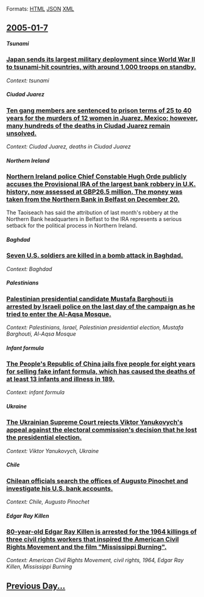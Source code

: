 
Formats: [HTML](2005/01/7/index.html)  [JSON](2005/01/7/index.json)  [XML](2005/01/7/index.xml)  

## [2005-01-7](/news/2005/01/7/index.md)

##### Tsunami
### [ Japan sends its largest military deployment since World War II to tsunami-hit countries, with around 1,000 troops on standby. ](/news/2005/01/7/japan-sends-its-largest-military-deployment-since-world-war-ii-to-tsunami-hit-countries-with-around-1-000-troops-on-standby.md)
_Context: tsunami_

##### Ciudad Juarez
### [ Ten gang members are sentenced to prison terms of 25 to 40 years for the murders of 12 women in Juarez, Mexico; however, many hundreds of the deaths in Ciudad Juarez remain unsolved. ](/news/2005/01/7/ten-gang-members-are-sentenced-to-prison-terms-of-25-to-40-years-for-the-murders-of-12-women-in-jua-rez-mexico-however-many-hundreds-of.md)
_Context: Ciudad Juarez, deaths in Ciudad Juarez_

##### Northern Ireland
### [ Northern Ireland police Chief Constable Hugh Orde publicly accuses the Provisional IRA of the largest bank robbery in U.K. history, now assessed at GBP26.5 million. The money was taken from the Northern Bank in Belfast on December 20. ](/news/2005/01/7/northern-ireland-police-chief-constable-hugh-orde-publicly-accuses-the-provisional-ira-of-the-largest-bank-robbery-in-u-k-history-now-ass.md)
The Taoiseach has said the attribution of last month&#39;s robbery at the Northern Bank headquarters in Belfast to the IRA represents a serious setback for the political process in Northern Ireland.

##### Baghdad
### [ Seven U.S. soldiers are killed in a bomb attack in Baghdad. ](/news/2005/01/7/seven-u-s-soldiers-are-killed-in-a-bomb-attack-in-baghdad.md)
_Context: Baghdad_

##### Palestinians
### [ Palestinian presidential candidate Mustafa Barghouti is arrested by Israeli police on the last day of the campaign as he tried to enter the Al-Aqsa Mosque. ](/news/2005/01/7/palestinian-presidential-candidate-mustafa-barghouti-is-arrested-by-israeli-police-on-the-last-day-of-the-campaign-as-he-tried-to-enter-the.md)
_Context: Palestinians, Israel, Palestinian presidential election, Mustafa Barghouti, Al-Aqsa Mosque_

##### Infant formula
### [ The People's Republic of China jails five people for eight years for selling fake infant formula, which has caused the deaths of at least 13 infants and illness in 189. ](/news/2005/01/7/the-people-s-republic-of-china-jails-five-people-for-eight-years-for-selling-fake-infant-formula-which-has-caused-the-deaths-of-at-least-1.md)
_Context: infant formula_

##### Ukraine
### [ The Ukrainian Supreme Court rejects Viktor Yanukovych's appeal against the electoral commission's decision that he lost the presidential election. ](/news/2005/01/7/the-ukrainian-supreme-court-rejects-viktor-yanukovych-s-appeal-against-the-electoral-commission-s-decision-that-he-lost-the-presidential-el.md)
_Context: Viktor Yanukovych, Ukraine_

##### Chile
### [ Chilean officials search the offices of Augusto Pinochet and investigate his U.S. bank accounts. ](/news/2005/01/7/chilean-officials-search-the-offices-of-augusto-pinochet-and-investigate-his-u-s-bank-accounts.md)
_Context: Chile, Augusto Pinochet_

##### Edgar Ray Killen
### [ 80-year-old Edgar Ray Killen is arrested for the 1964 killings of three civil rights workers that inspired the American Civil Rights Movement and the film "Mississippi Burning". ](/news/2005/01/7/80-year-old-edgar-ray-killen-is-arrested-for-the-1964-killings-of-three-civil-rights-workers-that-inspired-the-american-civil-rights-moveme.md)
_Context: American Civil Rights Movement, civil rights, 1964, Edgar Ray Killen, Mississippi Burning_

## [Previous Day...](/news/2005/01/6/index.md)

